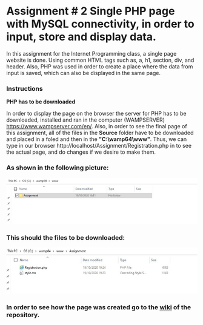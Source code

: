 # Assignment # 2  Single PHP page with MySQL connectivity, in order to input, store and display data.

In this assignment for the Internet Programming class, a single page website is done. Using common HTML tags such as, a, h1, section, div, and header. Also, PHP was used in order to create a place where the data from input is saved, which can also be displayed in the same page.
### Instructions
**PHP has to be downloaded**

In order to display the page on the browser the server for PHP has to be downloaded, installed and ran in the computer (WAMPSERVER) https://www.wampserver.com/en/. Also, in order to see the final page of this assignment, all of the files in the **Source** folder have to be downloaded and placed in a foled and then in the **"C:\wamp64\www"**. Thus, we can type in our browser http://localhost/Assignment/Registration.php in to see the actual page, and do changes if we desire to make them.

### As shown in the following picture:

![FilesScreenShot1](https://github.com/SebaSCF/Internet-Programming/blob/master/Assignment%232/Documentation/Screenshots/SharedScreenshot.jpg?raw=true)

### This should the files to be downloaded:

![FilesScreenShot1](https://github.com/SebaSCF/Internet-Programming/blob/master/Assignment%232/Documentation/Screenshots/SharedScreenshot2.jpg?raw=true)


### In order to see how the page was created go to the [wiki](https://github.com/SebaSCF/Internet-Programming/wiki/Assignment-%23-2---Single-PHP-page-with-MySQL-connectivity,-in-order-to-input,-store-and-display-data.) of the repository.
